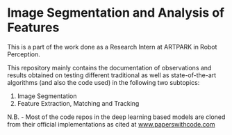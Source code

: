 # Image Segmentation and Analysis of Features
This is a part of the work done as a Research Intern at ARTPARK in Robot Perception.

This repository mainly contains the documentation of observations and results obtained on testing different traditional as well as state-of-the-art algorithms (and also the code used) in the following two subtopics:

1. Image Segmentation
2. Feature Extraction, Matching and Tracking


N.B. - Most of the code repos in the deep learning based models are cloned from their official implementations as cited at www.paperswithcode.com

